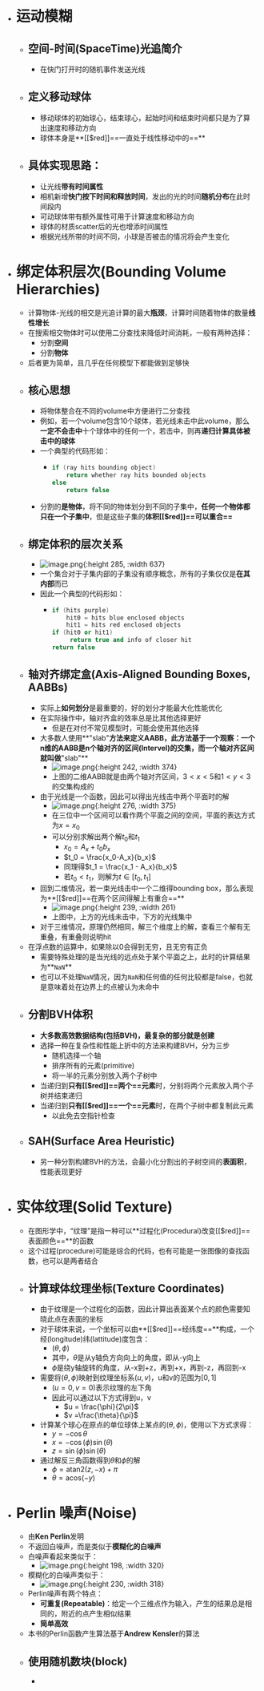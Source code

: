 - # 运动模糊
	- ## 空间-时间(SpaceTime)光追简介
		- 在快门打开时的随机事件发送光线
	- ## 定义移动球体
		- 移动球体的初始球心，结束球心，起始时间和结束时间都只是为了算出速度和移动方向
		- 球体本身是**[[$red]]==一直处于线性移动中的==**
	- ## 具体实现思路：
		- 让光线**带有时间属性**
		- 相机新增**快门按下时间和释放时间**，发出的光的时间**随机分布**在此时间段内
		- 可动球体带有额外属性可用于计算速度和移动方向
		- 球体的材质scatter后的光也增添时间属性
		- 根据光线所带的时间不同，小球是否被击的情况将会产生变化
- # 绑定体积层次(Bounding Volume Hierarchies)
	- 计算物体-光线的相交是光追计算的最大**瓶颈**，计算时间随着物体的数量**线性增长**
	- 在搜索相交物体时可以使用二分查找来降低时间消耗，一般有两种选择：
		- 分割**空间**
		- 分割**物体**
	- 后者更为简单，且几乎在任何模型下都能做到足够快
	- ## 核心思想
		- 将物体整合在不同的volume中方便进行二分查找
		- 例如，若一个volume包含10个球体，若光线未击中此volume，那么**一定不会击中**十个球体中的任何一个，若击中，则再**递归计算具体被击中的球体**
		- 一个典型的代码形如：
			- ```c++
			  if (ray hits bounding object)
			      return whether ray hits bounded objects
			  else
			      return false
			  ```
		- 分割的**是物体**，将不同的物体划分到不同的子集中，**任何一个物体都只在一个子集中**，但是这些子集的**体积[[$red]]==可以重合==**
	- ## 绑定体积的层次关系
		- ![image.png](../assets/image_1687157685947_0.png){:height 285, :width 637}
		- 一个集合对于子集内部的子集没有顺序概念，所有的子集仅仅是**在其内部**而已
		- 因此一个典型的代码形如：
			- ```c++
			  if (hits purple)
			      hit0 = hits blue enclosed objects
			      hit1 = hits red enclosed objects
			  if (hit0 or hit1)
			       return true and info of closer hit
			  return false
			  ```
	- ## 轴对齐绑定盒(Axis-Aligned Bounding Boxes, AABBs)
		- 实际上**如何划分**是最重要的，好的划分才能最大化性能优化
		- 在实际操作中，轴对齐盒的效率总是比其他选择更好
			- 但是在对付不常见模型时，可能会使用其他选择
		- 大多数人使用**"slab"**方法来定义AABB，此方法基于一个观察：一个n维的AABB是n个轴对齐的区间(Intervel)的交集，而一个轴对齐区间就叫做**"slab"**
			- ![image.png](../assets/image_1687159871804_0.png){:height 242, :width 374}
			- 上图的二维AABB就是由两个轴对齐区间，$3<x<5$和$1<y<3$的交集构成的
		- 由于光线是一个函数，因此可以得出光线击中两个平面时的解
			- ![image.png](../assets/image_1687161753348_0.png){:height 276, :width 375}
			- 在三位中一个区间可以看作两个平面之间的空间，平面的表达方式为$x=x_0$
			- 可以分别求解出两个解$t_0$和$t_1$
				- $x_0 = A_x + t_0b_x$
				- $t_0 = \frac{x_0-A_x}{b_x}$
				- 同理得$t_1 = \frac{x_1 - A_x}{b_x}$
				- 若$t_0<t_1$，则解为$t\in [t_0,t_1]$
		- 回到二维情况，若一束光线击中一个二维得bounding box，那么表现为**[[$red]]==在两个区间得解上有重合==**
			- ![image.png](../assets/image_1687162036048_0.png){:height 239, :width 261}
			- 上图中，上方的光线未击中，下方的光线集中
		- 对于三维情况，原理仍然相同，解三个维度上的解，查看三个解有无重叠，有重叠则说明hit
	- 在浮点数的运算中，如果除以0会得到无穷，且无穷有正负
		- 需要特殊处理的是当光线的远点处于某个平面之上，此时的计算结果为**`NaN`**
		- 也可以不处理``NaN``情况，因为``NaN``和任何值的任何比较都是false，也就是意味着处在边界上的点被认为未命中
	- ## 分割BVH体积
		- **大多数高效数据结构(包括BVH)，最复杂的部分就是创建**
		- 选择一种在复杂性和性能上折中的方法来构建BVH，分为三步
			- 随机选择一个轴
			- 排序所有的元素(primitive)
			- 将一半的元素分别放入两个子树中
		- 当递归到**只有[[$red]]==两个==元素**时，分别将两个元素放入两个子树并结束递归
		- 当递归到**只有[[$red]]==一个==元素**时，在两个子树中都复制此元素
			- 以此免去空指针检查
	- ## SAH(Surface Area Heuristic)
		- 另一种分割构建BVH的方法，会最小化分割出的子树空间的**表面积**，性能表现更好
- # 实体纹理(Solid Texture)
	- 在图形学中，“纹理”是指一种可以**过程化(Procedural)改变[[$red]]==表面颜色==**的函数
	- 这个过程(procedure)可能是综合的代码，也有可能是一张图像的查找函数，也可以是两者结合
	- ## 计算球体纹理坐标(Texture Coordinates)
		- 由于纹理是一个过程化的函数，因此计算出表面某个点的颜色需要知晓此点在表面的坐标
		- 对于球体来说，一个坐标可以由**[[$red]]==经纬度==**构成，一个经(longitude)纬(lattitude)度包含：
			- $(\theta,\phi)$
			- 其中，$\theta$是从y轴负方向向上的角度，即从-y向上
			- $\phi$是绕y轴旋转的角度，从-x到+z，再到+x，再到-z，再回到-x
		- 需要将$(\theta, \phi)$映射到纹理坐标系$(u,v)$，u和v的范围为$[0,1]$
			- $(u=0, v=0)$表示纹理的左下角
			- 因此可以通过以下方式得到u，v
				- $u = \frac{\phi}{2\pi}$
				- $v =\frac{\theta}{\pi}$
		- 计算某个球心在原点的单位球体上某点的$(\theta,\phi)$，使用以下方式求得：
			- $y = -\cos\theta$
			- $x = -\cos(\phi)\sin(\theta)$
			- $z = \sin(\phi)\sin(\theta)$
		- 通过解反三角函数得到$\theta$和$\phi$的解
			- $\phi = \text{atan2}(z,-x)+\pi$
			- $\theta = \text{acos}(-y)$
- # Perlin 噪声(Noise)
	- 由**Ken Perlin**发明
	- 不返回白噪声，而是类似于**模糊化的白噪声**
	- 白噪声看起来类似于：
		- ![image.png](../assets/image_1687340600967_0.png){:height 198, :width 320}
	- 模糊化的白噪声类似于：
		- ![image.png](../assets/image_1687340618581_0.png){:height 230, :width 318}
	- Perlin噪声有两个特点：
		- **可重复(Repeatable)**：给定一个三维点作为输入，产生的结果总是相同的，附近的点产生相似结果
		- **简单高效**
	- 本书的Perlin函数产生算法基于**Andrew Kensler**的算法
	- ## 使用随机数块(block)
		-